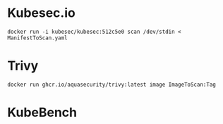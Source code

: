 # Kubesec.io

```
docker run -i kubesec/kubesec:512c5e0 scan /dev/stdin < ManifestToScan.yaml
```
# Trivy
```
docker run ghcr.io/aquasecurity/trivy:latest image ImageToScan:Tag
```

# KubeBench

